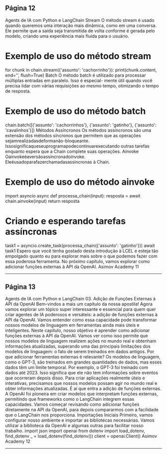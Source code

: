 ## Página 12

Agents de IA com Python e LangChain
Stream
O método stream é usado quando queremos uma interação mais dinâmica, como em uma
conversa. Ele permite que a saída seja transmitida de volta conforme é gerada pelo modelo, criando
uma experiência mais fluida para o usuário.
# Exemplo de uso do método stream
for chunk in chain.stream({'assunto': 'cachorrinho'}):
print(chunk.content, end='', flush=True)
Batch
O método batch é utilizado para processar múltiplas entradas em paralelo. Isso é especial-
mente útil quando você precisa lidar com várias requisições ao mesmo tempo, otimizando o tempo de
resposta.
# Exemplo de uso do método batch
chain.batch([{'assunto': 'cachorrinhos'}, {'assunto': 'gatinho'}, {'assunto': 'cavalinhos'}])
Métodos Assíncronos
Os métodos assíncronos são uma extensão dos métodos síncronos que permitem que as operações
sejamrealizadasdeformanão-bloqueante. Issosignificaqueseuprogramapodecontinuarexecutando
outras tarefas enquanto espera que a Chain complete suas operações.
Ainvoke
Oainvokeéaversãoassíncronadoinvoke. Eleéusadoparafazerchamadasassíncronas
à Chain.
# Exemplo de uso do método ainvoke
import asyncio
async def processa_chain(input):
resposta = await chain.ainvoke(input)
return resposta
# Criando e esperando tarefas assíncronas
task1 = asyncio.create_task(processa_chain({'assunto': 'gatinho'}))
await task1
Espero que você tenha gostado desta introdução à LCEL e esteja tão empolgado quanto eu para
explorar mais sobre o que podemos fazer com essa poderosa ferramenta. No próximo capítulo, vamos
explorar como adicionar funções externas à API da OpenAI.
Asimov Academy
11


---
## Página 13

Agents de IA com Python e LangChain
03. Adição de Funções Externas à API da OpenAI
Bem-vindos a mais um capítulo da nossa apostila! Agora vamos explorar um tópico super interessante
e essencial para quem quer criar agentes de IA poderosos e versáteis: a adição de funções externas à API
da OpenAI. Vamos entender como essa capacidade pode transformar nossos modelos de linguagem
em ferramentas ainda mais úteis e inteligentes.
Neste capítulo, nosso objetivo é aprender como adicionar funções externas à API da OpenAI. Vamos
ver como isso permite que nossos modelos de linguagem realizem ações no mundo real e obtenham
informações atualizadas, superando uma das principais limitações dos modelos de linguagem: o fato
de serem treinados em dados antigos.
Por que adicionar ferramentas externas é relevante?
Os modelos de linguagem, como o GPT-3, são treinados em grandes quantidades de dados, mas esses
dados têm um limite temporal. Por exemplo, o GPT-3 foi treinado com dados até 2023. Isso significa que
ele não tem informações sobre eventos que ocorreram depois disso. Para criar aplicações realmente
úteis e interativas, precisamos que nossos modelos possam agir no mundo real e obter informações
atualizadas. É aí que entra a adição de funções externas.
A OpenAI foi pioneira em criar modelos que interpretam funções externas, permitindo que frameworks
como o LangChain integrem essas capacidades. Vamos começar revisando como adicionar funções
diretamente na API da OpenAI, para depois compararmos com a facilidade que o LangChain nos
proporciona.
Importações Iniciais
Primeiro, vamos configurar nosso ambiente e importar as bibliotecas necessárias. Vamos utilizar a
biblioteca da OpenAI e algumas outras para facilitar nosso trabalho.
import json
import openai
from dotenv import load_dotenv, find_dotenv
_ = load_dotenv(find_dotenv())
client = openai.Client()
Asimov Academy
12


---